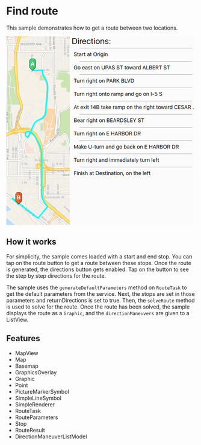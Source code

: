 # Find route

This sample demonstrates how to get a route between two locations.

![](screenshot.png)

## How it works

For simplicity, the sample comes loaded with a start and end stop. You can tap on the route button to get a route between these stops. Once the route is generated, the directions button gets enabled. Tap on the button to see the step by step directions for the route.

The sample uses the `generateDefaultParameters` method on `RouteTask` to get the default parameters from the service. Next, the stops are set in those parameters and returnDirections is set to true. Then, the `solveRoute` method is used to solve for the route. Once the route has been solved, the sample displays the route as a `Graphic`, and the `directionManeuvers` are given to a ListView.

## Features
- MapView
- Map
- Basemap
- GraphicsOverlay
- Graphic
- Point
- PictureMarkerSymbol
- SimpleLineSymbol
- SimpleRenderer
- RouteTask
- RouteParameters
- Stop
- RouteResult
- DirectionManeuverListModel
